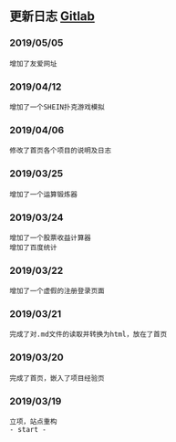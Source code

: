 ## 更新日志 <a href="https://gitlab.com/h-web/h-site" target="_blank">Gitlab</a>
### 2019/05/05
    增加了友爱网址
### 2019/04/12
    增加了一个SHEIN扑克游戏模拟
### 2019/04/06
    修改了首页各个项目的说明及日志
### 2019/03/25
    增加了一个运算锻炼器
### 2019/03/24
    增加了一个股票收益计算器
    增加了百度统计
### 2019/03/22
    增加了一个虚假的注册登录页面
### 2019/03/21
    完成了对.md文件的读取并转换为html，放在了首页
### 2019/03/20
    完成了首页，嵌入了项目经验页
### 2019/03/19
    立项，站点重构
    - start -
